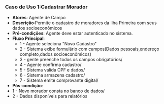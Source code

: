 ### Caso de Uso 1:Cadastrar Morador
* **Atores**: Agente de Campo
* **Descrição**:Permite o cadastro de moradores da Ilha Primeira com seus dados socioeconômicos
* **Pré-condições**: Agente deve estar autenticado no sistema.
* **Fluxo Principal**:
    * 1 - Agente seleciona "Novo Cadastro"
    * 2 - Sistema exibe formulário com campos(Dados pessoais,endereço completo,dados socioeconômicos) 
    * 3 - gente preenche todos os campos obrigatórios/
    * 4 - Agente confirma cadastro/
    * 5 - Sistema valida CPF e dados/
    * 6 - Sistema armazena cadastro/
    * 7 - Sistema emite comprovante digital/
* **Pós-condição**:
* 1 - Novo morador consta no banco de dados/
* 2 - Dados disponíveis para relatórios
